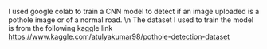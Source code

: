 I used google colab to train a CNN model to detect if an image uploaded is a pothole image or of a normal road. \n
The dataset I used to train the model is from the following kaggle link
https://www.kaggle.com/atulyakumar98/pothole-detection-dataset
